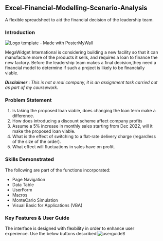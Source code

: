## Excel-Financial-Modelling-Scenario-Analysis
A flexible spreadsheet to aid the financial decision of the leadership team.

### Introduction
![Logo template - Made with PosterMyWall](https://user-images.githubusercontent.com/122166125/229868049-eb9f42c7-50ca-4b00-862a-be042720a208.jpg)

MegaWidget International is considering building a new facility so that it can manufacture more of the products it sells, and requires a loan to finance the new factory. Before the leadership team makes a final decision,they need a financial model to determine if such a project is likely to be financially viable.

**_Disclaimer_** : _This is not a real company, it is an assignment task carried out as part of my coursework_. 

### Problem Statement
1. Is taking the proposed loan viable, does changing the loan term make a difference.
2. How does introducing a discount scheme affect company profits
3. Assume a 5% increase in monthly sales starting from Dec 2022, will it make the proposed loan viable.
4. What is the effect of switching to a flat-rate delivery charge (regardless of the size of the order).
5. What effect will fluctuations in sales have on profit. 


### Skills Demonstrated
The following are part of the functions incorporated:
- Page Navigation
- Data Table
- UserForm
- Macros
- MonteCarlo Simulation
- Visual Basic for Applications (VBA)

### Key Features & User Guide
The interface is designed with flexbility in order to enhance user experience. Use the below buttons described
![userguideS](https://user-images.githubusercontent.com/122166125/229848446-864592c3-2bbf-41b6-998f-60b5dac8e51b.PNG)


